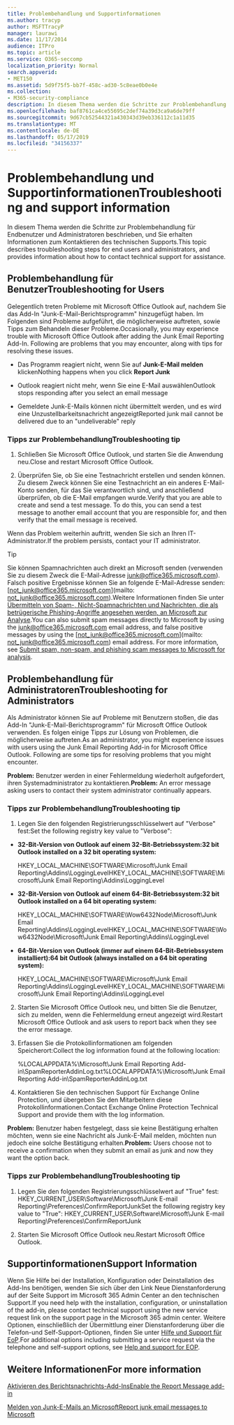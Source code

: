 ```yaml
---
title: Problembehandlung und Supportinformationen
ms.author: tracyp
author: MSFTTracyP
manager: laurawi
ms.date: 11/17/2014
audience: ITPro
ms.topic: article
ms.service: O365-seccomp
localization_priority: Normal
search.appverid:
- MET150
ms.assetid: 5d9f75f5-bb7f-458c-ad30-5c8eae0b0e4e
ms.collection:
- M365-security-compliance
description: In diesem Thema werden die Schritte zur Problembehandlung für Endbenutzer und Administratoren beschrieben, und Sie erhalten Informationen zum Kontaktieren des technischen Supports.
ms.openlocfilehash: baf8761ca4ce55695c2def74a39d3ca9a6de79ff
ms.sourcegitcommit: 9d67cb52544321a430343d39eb336112c1a11d35
ms.translationtype: MT
ms.contentlocale: de-DE
ms.lasthandoff: 05/17/2019
ms.locfileid: "34156337"
---
```

# <a name="troubleshooting-and-support-information"></a><span data-ttu-id="72a01-103">Problembehandlung und Supportinformationen</span><span class="sxs-lookup"><span data-stu-id="72a01-103">Troubleshooting and support information</span></span>

<span data-ttu-id="72a01-104">In diesem Thema werden die Schritte zur Problembehandlung für Endbenutzer und Administratoren beschrieben, und Sie erhalten Informationen zum Kontaktieren des technischen Supports.</span><span class="sxs-lookup"><span data-stu-id="72a01-104">This topic describes troubleshooting steps for end users and administrators, and provides information about how to contact technical support for assistance.</span></span>
  
## <a name="troubleshooting-for-users"></a><span data-ttu-id="72a01-105">Problembehandlung für Benutzer</span><span class="sxs-lookup"><span data-stu-id="72a01-105">Troubleshooting for Users</span></span>

<span data-ttu-id="72a01-p101">Gelegentlich treten Probleme mit Microsoft Office Outlook auf, nachdem Sie das Add-In "Junk-E-Mail-Berichtsprogramm" hinzugefügt haben. Im Folgenden sind Probleme aufgeführt, die möglicherweise auftreten, sowie Tipps zum Behandeln dieser Probleme.</span><span class="sxs-lookup"><span data-stu-id="72a01-p101">Occasionally, you may experience trouble with Microsoft Office Outlook after adding the Junk Email Reporting Add-In. Following are problems that you may encounter, along with tips for resolving these issues.</span></span> 
  
- <span data-ttu-id="72a01-108">Das Programm reagiert nicht, wenn Sie auf **Junk-E-Mail melden** klicken</span><span class="sxs-lookup"><span data-stu-id="72a01-108">Nothing happens when you click **Report Junk**</span></span>
    
- <span data-ttu-id="72a01-109">Outlook reagiert nicht mehr, wenn Sie eine E-Mail auswählen</span><span class="sxs-lookup"><span data-stu-id="72a01-109">Outlook stops responding after you select an email message</span></span>
    
- <span data-ttu-id="72a01-110">Gemeldete Junk-E-Mails können nicht übermittelt werden, und es wird eine Unzustellbarkeitsnachricht angezeigt</span><span class="sxs-lookup"><span data-stu-id="72a01-110">Reported junk mail cannot be delivered due to an "undeliverable" reply</span></span>
    
### <a name="troubleshooting-tip"></a><span data-ttu-id="72a01-111">Tipps zur Problembehandlung</span><span class="sxs-lookup"><span data-stu-id="72a01-111">Troubleshooting tip</span></span>

1. <span data-ttu-id="72a01-112">Schließen Sie Microsoft Office Outlook, und starten Sie die Anwendung neu.</span><span class="sxs-lookup"><span data-stu-id="72a01-112">Close and restart Microsoft Office Outlook.</span></span>
    
2. <span data-ttu-id="72a01-p102">Überprüfen Sie, ob Sie eine Testnachricht erstellen und senden können. Zu diesem Zweck können Sie eine Testnachricht an ein anderes E-Mail-Konto senden, für das Sie verantwortlich sind, und anschließend überprüfen, ob die E-Mail empfangen wurde.</span><span class="sxs-lookup"><span data-stu-id="72a01-p102">Verify that you are able to create and send a test message. To do this, you can send a test message to another email account that you are responsible for, and then verify that the email message is received.</span></span>
    
<span data-ttu-id="72a01-115">Wenn das Problem weiterhin auftritt, wenden Sie sich an Ihren IT-Administrator.</span><span class="sxs-lookup"><span data-stu-id="72a01-115">If the problem persists, contact your IT administrator.</span></span>
  
> [!TIP]
> <span data-ttu-id="72a01-p103">Sie können Spamnachrichten auch direkt an Microsoft senden (verwenden Sie zu diesem Zweck die E-Mail-Adresse [junk@office365.microsoft.com](mailto:junk@office365.microsoft.com)). Falsch positive Ergebnisse können Sie an folgende E-Mail-Adresse senden: [not_junk@office365.microsoft.com](mailto: not_junk@office365.microsoft.com).Weitere Informationen finden Sie unter [Übermitteln von Spam-, Nicht-Spamnachrichten und Nachrichten, die als betrügerische Phishing-Angriffe angesehen werden, an Microsoft zur Analyse](submit-spam-non-spam-and-phishing-scam-messages-to-microsoft-for-analysis.md).</span><span class="sxs-lookup"><span data-stu-id="72a01-p103">You can also submit spam messages directly to Microsoft by using the [junk@office365.microsoft.com](mailto:junk@office365.microsoft.com) email address, and false positive messages by using the [not_junk@office365.microsoft.com](mailto: not_junk@office365.microsoft.com) email address. For more information, see [Submit spam, non-spam, and phishing scam messages to Microsoft for analysis](submit-spam-non-spam-and-phishing-scam-messages-to-microsoft-for-analysis.md).</span></span> 
  
## <a name="troubleshooting-for-administrators"></a><span data-ttu-id="72a01-118">Problembehandlung für Administratoren</span><span class="sxs-lookup"><span data-stu-id="72a01-118">Troubleshooting for Administrators</span></span>

<span data-ttu-id="72a01-p104">Als Administrator können Sie auf Probleme mit Benutzern stoßen, die das Add-In "Junk-E-Mail-Berichtsprogramm" für Microsoft Office Outlook verwenden. Es folgen einige Tipps zur Lösung von Problemen, die möglicherweise auftreten.</span><span class="sxs-lookup"><span data-stu-id="72a01-p104">As an administrator, you might experience issues with users using the Junk Email Reporting Add-in for Microsoft Office Outlook. Following are some tips for resolving problems that you might encounter.</span></span> 
  
 <span data-ttu-id="72a01-121">**Problem:** Benutzer werden in einer Fehlermeldung wiederholt aufgefordert, ihren Systemadministrator zu kontaktieren.</span><span class="sxs-lookup"><span data-stu-id="72a01-121">**Problem:** An error message asking users to contact their system administrator continually appears.</span></span> 
  
### <a name="troubleshooting-tip"></a><span data-ttu-id="72a01-122">Tipps zur Problembehandlung</span><span class="sxs-lookup"><span data-stu-id="72a01-122">Troubleshooting tip</span></span>

1. <span data-ttu-id="72a01-123">Legen Sie den folgenden Registrierungsschlüsselwert auf "Verbose" fest:</span><span class="sxs-lookup"><span data-stu-id="72a01-123">Set the following registry key value to "Verbose":</span></span>
    
  - <span data-ttu-id="72a01-124">**32-Bit-Version von Outlook auf einem 32-Bit-Betriebssystem:**</span><span class="sxs-lookup"><span data-stu-id="72a01-124">**32 bit Outlook installed on a 32 bit operating system:**</span></span>
    
    <span data-ttu-id="72a01-125">HKEY_LOCAL_MACHINE\SOFTWARE\Microsoft\Junk Email Reporting\Addins\LoggingLevel</span><span class="sxs-lookup"><span data-stu-id="72a01-125">HKEY_LOCAL_MACHINE\SOFTWARE\Microsoft\Junk Email Reporting\Addins\LoggingLevel</span></span>
    
  - <span data-ttu-id="72a01-126">**32-Bit-Version von Outlook auf einem 64-Bit-Betriebssystem:**</span><span class="sxs-lookup"><span data-stu-id="72a01-126">**32 bit Outlook installed on a 64 bit operating system:**</span></span>
    
    <span data-ttu-id="72a01-127">HKEY_LOCAL_MACHINE\SOFTWARE\Wow6432Node\Microsoft\Junk Email Reporting\Addins\LoggingLevel</span><span class="sxs-lookup"><span data-stu-id="72a01-127">HKEY_LOCAL_MACHINE\SOFTWARE\Wow6432Node\Microsoft\Junk Email Reporting\Addins\LoggingLevel</span></span>
    
  - <span data-ttu-id="72a01-128">**64-Bit-Version von Outlook (immer auf einem 64-Bit-Betriebssystem installiert):**</span><span class="sxs-lookup"><span data-stu-id="72a01-128">**64 bit Outlook (always installed on a 64 bit operating system):**</span></span>
    
    <span data-ttu-id="72a01-129">HKEY_LOCAL_MACHINE\SOFTWARE\Microsoft\Junk Email Reporting\Addins\LoggingLevel</span><span class="sxs-lookup"><span data-stu-id="72a01-129">HKEY_LOCAL_MACHINE\SOFTWARE\Microsoft\Junk Email Reporting\Addins\LoggingLevel</span></span>
    
2. <span data-ttu-id="72a01-130">Starten Sie Microsoft Office Outlook neu, und bitten Sie die Benutzer, sich zu melden, wenn die Fehlermeldung erneut angezeigt wird.</span><span class="sxs-lookup"><span data-stu-id="72a01-130">Restart Microsoft Office Outlook and ask users to report back when they see the error message.</span></span>
    
3. <span data-ttu-id="72a01-131">Erfassen Sie die Protokollinformationen am folgenden Speicherort:</span><span class="sxs-lookup"><span data-stu-id="72a01-131">Collect the log information found at the following location:</span></span> 
    
    <span data-ttu-id="72a01-132">%LOCALAPPDATA%\Microsoft\Junk Email Reporting Add-in\SpamReporterAddinLog.txt</span><span class="sxs-lookup"><span data-stu-id="72a01-132">%LOCALAPPDATA%\Microsoft\Junk Email Reporting Add-in\SpamReporterAddinLog.txt</span></span>
    
4. <span data-ttu-id="72a01-133">Kontaktieren Sie den technischen Support für Exchange Online Protection, und übergeben Sie den Mitarbeitern diese Protokollinformationen.</span><span class="sxs-lookup"><span data-stu-id="72a01-133">Contact Exchange Online Protection Technical Support and provide them with the log information.</span></span> 
    
 <span data-ttu-id="72a01-134">**Problem:** Benutzer haben festgelegt, dass sie keine Bestätigung erhalten möchten, wenn sie eine Nachricht als Junk-E-Mail melden, möchten nun jedoch eine solche Bestätigung erhalten.</span><span class="sxs-lookup"><span data-stu-id="72a01-134">**Problem:** Users choose not to receive a confirmation when they submit an email as junk and now they want the option back.</span></span> 
  
### <a name="troubleshooting-tip"></a><span data-ttu-id="72a01-135">Tipps zur Problembehandlung</span><span class="sxs-lookup"><span data-stu-id="72a01-135">Troubleshooting tip</span></span>

1. <span data-ttu-id="72a01-136">Legen Sie den folgenden Registrierungsschlüsselwert auf "True" fest: HKEY_CURRENT_USER\Software\Microsoft\Junk E-mail Reporting\Preferences\ConfirmReportJunk</span><span class="sxs-lookup"><span data-stu-id="72a01-136">Set the following registry key value to "True": HKEY_CURRENT_USER\Software\Microsoft\Junk E-mail Reporting\Preferences\ConfirmReportJunk</span></span>
    
2. <span data-ttu-id="72a01-137">Starten Sie Microsoft Office Outlook neu.</span><span class="sxs-lookup"><span data-stu-id="72a01-137">Restart Microsoft Office Outlook.</span></span>
    
## <a name="support-information"></a><span data-ttu-id="72a01-138">Supportinformationen</span><span class="sxs-lookup"><span data-stu-id="72a01-138">Support Information</span></span>

<span data-ttu-id="72a01-139">Wenn Sie Hilfe bei der Installation, Konfiguration oder Deinstallation des Add-Ins benötigen, wenden Sie sich über den Link Neue Dienstanforderung auf der Seite Support im Microsoft 365 Admin Center an den technischen Support.</span><span class="sxs-lookup"><span data-stu-id="72a01-139">If you need help with the installation, configuration, or uninstallation of the add-in, please contact technical support using the new service request link on the support page in the Microsoft 365 admin center.</span></span> <span data-ttu-id="72a01-140">Weitere Optionen, einschließlich der Übermittlung einer Dienstanforderung über die Telefon-und Self-Support-Optionen, finden Sie unter [Hilfe und Support für EoP](eop/help-and-support-for-eop.md).</span><span class="sxs-lookup"><span data-stu-id="72a01-140">For additional options including submitting a service request via the telephone and self-support options, see [Help and support for EOP](eop/help-and-support-for-eop.md).</span></span>
  
## <a name="for-more-information"></a><span data-ttu-id="72a01-141">Weitere Informationen</span><span class="sxs-lookup"><span data-stu-id="72a01-141">For more information</span></span>

[<span data-ttu-id="72a01-142">Aktivieren des Berichtsnachrichts-Add-Ins</span><span class="sxs-lookup"><span data-stu-id="72a01-142">Enable the Report Message add-in</span></span>](https://support.office.com/article/4250c4bc-6102-420b-9e0a-a95064837676)
  
[<span data-ttu-id="72a01-143">Melden von Junk-E-Mails an Microsoft</span><span class="sxs-lookup"><span data-stu-id="72a01-143">Report junk email messages to Microsoft</span></span>](report-junk-email-messages-to-microsoft.md)
  

